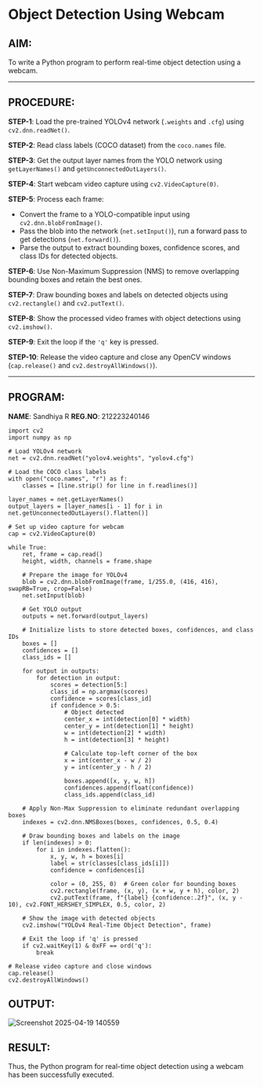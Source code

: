 # Object Detection Using Webcam

## AIM:
To write a Python program to perform real-time object detection using a webcam.

---

## PROCEDURE:

**STEP-1**: Load the pre-trained YOLOv4 network (`.weights` and `.cfg`) using `cv2.dnn.readNet()`.

**STEP-2**: Read class labels (COCO dataset) from the `coco.names` file.

**STEP-3**: Get the output layer names from the YOLO network using `getLayerNames()` and `getUnconnectedOutLayers()`.

**STEP-4**: Start webcam video capture using `cv2.VideoCapture(0)`.

**STEP-5**: Process each frame:
- Convert the frame to a YOLO-compatible input using `cv2.dnn.blobFromImage()`.
- Pass the blob into the network (`net.setInput()`), run a forward pass to get detections (`net.forward()`).
- Parse the output to extract bounding boxes, confidence scores, and class IDs for detected objects.

**STEP-6**: Use Non-Maximum Suppression (NMS) to remove overlapping bounding boxes and retain the best ones.

**STEP-7**: Draw bounding boxes and labels on detected objects using `cv2.rectangle()` and `cv2.putText()`.

**STEP-8**: Show the processed video frames with object detections using `cv2.imshow()`.

**STEP-9**: Exit the loop if the `'q'` key is pressed.

**STEP-10**: Release the video capture and close any OpenCV windows (`cap.release()` and `cv2.destroyAllWindows()`).

---

## PROGRAM:

**NAME**: Sandhiya R 
**REG.NO**: 212223240146 

```
import cv2
import numpy as np

# Load YOLOv4 network
net = cv2.dnn.readNet("yolov4.weights", "yolov4.cfg")

# Load the COCO class labels
with open("coco.names", "r") as f:
    classes = [line.strip() for line in f.readlines()]

layer_names = net.getLayerNames()
output_layers = [layer_names[i - 1] for i in net.getUnconnectedOutLayers().flatten()]

# Set up video capture for webcam
cap = cv2.VideoCapture(0)

while True:
    ret, frame = cap.read()
    height, width, channels = frame.shape

    # Prepare the image for YOLOv4
    blob = cv2.dnn.blobFromImage(frame, 1/255.0, (416, 416), swapRB=True, crop=False)
    net.setInput(blob)
    
    # Get YOLO output
    outputs = net.forward(output_layers)
    
    # Initialize lists to store detected boxes, confidences, and class IDs
    boxes = []
    confidences = []
    class_ids = []

    for output in outputs:
        for detection in output:
            scores = detection[5:]
            class_id = np.argmax(scores)
            confidence = scores[class_id]
            if confidence > 0.5:
                # Object detected
                center_x = int(detection[0] * width)
                center_y = int(detection[1] * height)
                w = int(detection[2] * width)
                h = int(detection[3] * height)

                # Calculate top-left corner of the box
                x = int(center_x - w / 2)
                y = int(center_y - h / 2)

                boxes.append([x, y, w, h])
                confidences.append(float(confidence))
                class_ids.append(class_id)

    # Apply Non-Max Suppression to eliminate redundant overlapping boxes
    indexes = cv2.dnn.NMSBoxes(boxes, confidences, 0.5, 0.4)

    # Draw bounding boxes and labels on the image
    if len(indexes) > 0:
        for i in indexes.flatten():
            x, y, w, h = boxes[i]
            label = str(classes[class_ids[i]])
            confidence = confidences[i]

            color = (0, 255, 0)  # Green color for bounding boxes
            cv2.rectangle(frame, (x, y), (x + w, y + h), color, 2)
            cv2.putText(frame, f"{label} {confidence:.2f}", (x, y - 10), cv2.FONT_HERSHEY_SIMPLEX, 0.5, color, 2)

    # Show the image with detected objects
    cv2.imshow("YOLOv4 Real-Time Object Detection", frame)

    # Exit the loop if 'q' is pressed
    if cv2.waitKey(1) & 0xFF == ord('q'):
        break

# Release video capture and close windows
cap.release()
cv2.destroyAllWindows()
```

## OUTPUT:
![Screenshot 2025-04-19 140559](https://github.com/user-attachments/assets/e7829f6c-317e-4449-b3b4-bc0930731c00)

## RESULT:
Thus, the Python program for real-time object detection using a webcam has been successfully executed.
